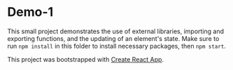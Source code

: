# Demo-1

This small project demonstrates the use of external libraries, importing and exporting functions, and the updating of an element's state. Make sure to run `npm install` in this folder to install necessary packages, then `npm start`.

This project was bootstrapped with [Create React App](https://github.com/facebookincubator/create-react-app).